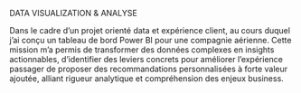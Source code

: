 DATA VISUALIZATION & ANALYSE


Dans le cadre d’un projet orienté data et expérience client, au cours duquel j’ai conçu un tableau de bord Power BI pour une compagnie aérienne.
Cette mission m’a permis de transformer des données complexes en insights actionnables, d’identifier des leviers concrets pour améliorer l’expérience passager
de proposer des recommandations personnalisées à forte valeur ajoutée, alliant rigueur analytique et compréhension des enjeux business.
